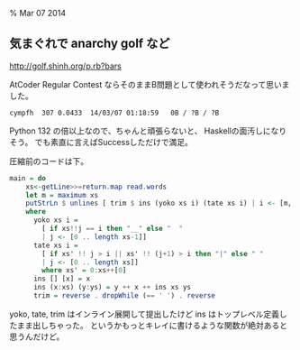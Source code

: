 % Mar 07 2014

## 気まぐれで anarchy golf など

http://golf.shinh.org/p.rb?bars

AtCoder Regular Contest ならそのままB問題として使われそうだなって思いました。

`cympfh  307 0.0433  14/03/07 01:18:59   0B / ?B / ?B`

Python 132 の倍以上なので、ちゃんと頑張らないと、
Haskellの面汚しになりそう。
でも素直に言えばSuccessしただけで満足。

圧縮前のコードは下。

```haskell
main = do
    xs<-getLine>>=return.map read.words
    let m = maximum xs
    putStrLn $ unlines [ trim $ ins (yoko xs i) (tate xs i) | i <- [m, m-1 .. 0]]
    where
      yoko xs i =
        [ if xs!!j == i then "__" else "  "
        | j <- [0 .. length xs-1]]
      tate xs i =
        [ if xs' !! j > i || xs' !! (j+1) > i then "|" else " " 
        | j <- [0 .. length xs]]
        where xs' = 0:xs++[0]
      ins [] [x] = x
      ins (x:xs) (y:ys) = y ++ x ++ ins xs ys
      trim = reverse . dropWhile (== ' ') . reverse
```

yoko, tate, trim はインライン展開して提出したけど
ins はトップレベル定義したまま出しちゃった。
というかもっとキレイに書けるような関数が絶対あると思うんだけど。

